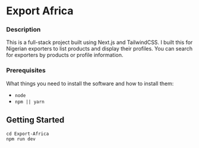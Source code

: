 # Export Africa

### Description

This is a full-stack project built using Next.js and TailwindCSS. I built this for Nigerian exporters to list products and display their profiles. You can search for exporters by products or profile information.

### Prerequisites

What things you need to install the software and how to install them:

- `node`
- `npm || yarn`

## Getting Started

```shell
cd Export-Africa
npm run dev
